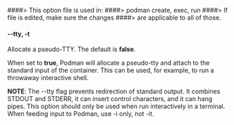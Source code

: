 ####> This option file is used in:
####> podman create, exec, run
####> If file is edited, make sure the changes
####> are applicable to all of those.

#### **--tty**, **-t**

Allocate a pseudo-TTY. The default is **false**.

When set to **true**, Podman will allocate a pseudo-tty and attach to the standard
input of the container. This can be used, for example, to run a throwaway
interactive shell.

**NOTE**: The --tty flag prevents redirection of standard output. It combines STDOUT and STDERR, it can insert control characters, and it can hang pipes. This option should only be used when run interactively in a terminal. When feeding input to Podman, use -i only, not -it.
